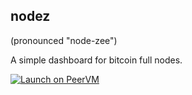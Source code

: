 nodez
----

(pronounced "node-zee")

A simple dashboard for bitcoin full nodes.

[![Launch on PeerVM](https://s3-us-west-2.amazonaws.com/peervm/peervm_button.png)](http://ghostvm.com/bitcoind?ref=)
